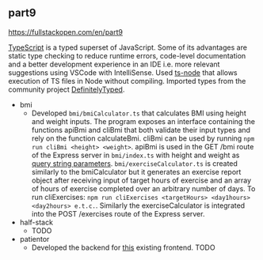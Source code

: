 ## part9
https://fullstackopen.com/en/part9

[TypeScript](https://www.typescriptlang.org/docs/) is a typed superset of JavaScript. Some of its advantages are static type checking to reduce runtime errors, code-level documentation and a better development experience in an IDE i.e. more relevant suggestions using VSCode with IntelliSense. Used [ts-node](https://github.com/TypeStrong/ts-node) that allows execution of TS files in Node without compiling. Imported types from the community project [DefinitelyTyped](https://github.com/DefinitelyTyped/DefinitelyTyped).

- bmi
  - Developed ```bmi/bmiCalculator.ts``` that calculates BMI using height and weight inputs. The program exposes an interface containing the functions apiBmi and cliBmi that both validate their input types and rely on the function calculateBmi. cliBmi can be used by running ```npm run cliBmi <height> <weight>```. apiBmi is used in the GET /bmi route of the Express server in ```bmi/index.ts``` with height and weight as [query string parameters](https://expressjs.com/en/api.html#req.query). ```bmi/exerciseCalculator.ts``` is created similarly to the bmiCalculator but it generates an exercise report object after receiving input of target hours of exercise and an array of hours of exercise completed over an arbitrary number of days. To run cliExercises: ```npm run cliExercises <targetHours> <day1hours> <day2hours> e.t.c.```. Similarly the exerciseCalculator is integrated into the POST /exercises route of the Express server.
- half-stack
  - TODO
- patientor
  - Developed the backend for [this](https://github.com/fullstack-hy/patientor) existing frontend. TODO